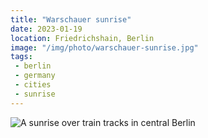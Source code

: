 ```yaml
---
title: "Warschauer sunrise"
date: 2023-01-19
location: Friedrichshain, Berlin
image: "/img/photo/warschauer-sunrise.jpg"
tags:
 - berlin
 - germany
 - cities
 - sunrise
---
```


![A sunrise over train tracks in central Berlin](/img/photo/warschauer-sunrise.jpg)
